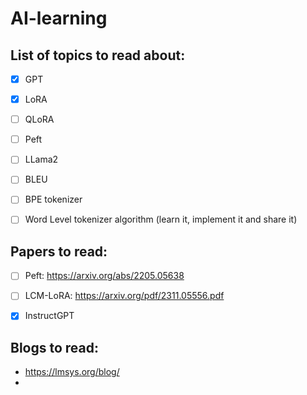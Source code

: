 # AI-learning

## List of topics to read about:    
- [x] GPT
- [x] LoRA
- [ ] QLoRA
- [ ] Peft
- [ ] LLama2
- [ ] BLEU
- [ ] BPE tokenizer
- [ ] Word Level tokenizer algorithm (learn it, implement it and share it)


## Papers to read:
- [ ] Peft: https://arxiv.org/abs/2205.05638
- [ ] LCM-LoRA: https://arxiv.org/pdf/2311.05556.pdf
- [x] InstructGPT



## Blogs to read:
 - https://lmsys.org/blog/
 - 